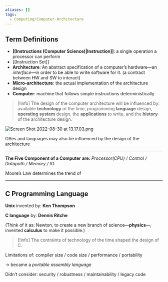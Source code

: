 ```yaml
---
aliases: []
tags:
  - Computing/Computer-Architecture
---
```


## Term Definitions

- **[[Instructions (Computer Science)|Instruction]]**: a single operation a processor can perform
- [[Instruction Set]]
- **Architecture**: An abstract specification of a computer’s hardware—an _interface_—in order to be able to write software for it. (a contract between HW and SW to interact)
- **Micro-architecture**: the actual implementation of the architecture design
- **Computer**: machine that follows simple instructions deterministically

> [!info] The design of the computer architecture will be influenced by: available **technology** of the time, programming **language** design, **operating system** design, the **applications** to write, and the **history** of the architecture design.

![Screen Shot 2022-08-30 at 13.17.03.png](Screen_Shot_2022-08-30_at_13.17.03.png)

OSes and languages may also be influenced by the design of the architecture

---

**The Five Component of a Computer are:** _Processor(CPU) / Control / Datapath / Memory / IO._

Moore’s Law determines the trend of

---

## C Programming Language

**Unix** invented by: **Ken Thompson**

**C language** by: **Dennis Ritche**

(Think of it as: Newton, to create a new branch of science—**physics**—, invented **calculus** to make it possible.)

> [!info] The contraints of technology of the time shaped the design of C.

Limitations of: compiler size / code size / performance / portability

→ became a _portable assembly language_

Didn’t consider: security / robustness / maintainability / legacy code

